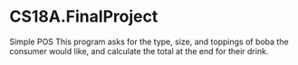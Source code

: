 # CS18A.FinalProject
Simple POS
This program asks for the type, size, and toppings of boba the consumer would like, and calculate the total at the end for their drink.
